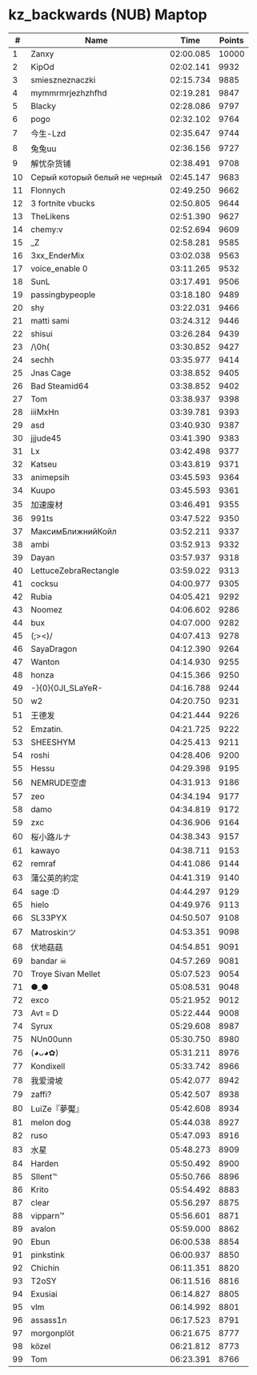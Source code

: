 # kz_backwards (NUB) Maptop

|  # | Name | Time | Points |
|-------------- | -------------- | -------------- | -------------- | 
| 1 | Zanxy | 02:00.085 | 10000 | 
| 2 | KipOd | 02:02.141 | 9932 | 
| 3 | smieszneznaczki | 02:15.734 | 9885 | 
| 4 | mymmrmrjezhzhfhd | 02:19.281 | 9847 | 
| 5 | Blacky | 02:28.086 | 9797 | 
| 6 | pogo | 02:32.102 | 9764 | 
| 7 | 今生-Lzd | 02:35.647 | 9744 | 
| 8 | 兔兔uu | 02:36.156 | 9727 | 
| 9 | 解忧杂货铺 | 02:38.491 | 9708 | 
| 10 | Серый который белый не черный | 02:45.147 | 9683 | 
| 11 | Flonnych | 02:49.250 | 9662 | 
| 12 | 3 fortnite vbucks | 02:50.805 | 9644 | 
| 13 | TheLikens | 02:51.390 | 9627 | 
| 14 | chemy:v | 02:52.694 | 9609 | 
| 15 | _Z | 02:58.281 | 9585 | 
| 16 | 3xx_EnderMix | 03:02.038 | 9563 | 
| 17 | voice_enable 0 | 03:11.265 | 9532 | 
| 18 | SunL | 03:17.491 | 9506 | 
| 19 | passingbypeople | 03:18.180 | 9489 | 
| 20 | shy | 03:22.031 | 9466 | 
| 21 | matti sami | 03:24.312 | 9446 | 
| 22 | shisui | 03:26.284 | 9439 | 
| 23 | /\0h( | 03:30.852 | 9427 | 
| 24 | sechh | 03:35.977 | 9414 | 
| 25 | Jnas Cage | 03:38.852 | 9405 | 
| 26 | Bad Steamid64 | 03:38.852 | 9402 | 
| 27 | Tom | 03:38.937 | 9398 | 
| 28 | iiiMxHn | 03:39.781 | 9393 | 
| 29 | asd | 03:40.930 | 9387 | 
| 30 | jjjude45 | 03:41.390 | 9383 | 
| 31 | Lx | 03:42.498 | 9377 | 
| 32 | Katseu | 03:43.819 | 9371 | 
| 33 | animepsih | 03:45.593 | 9364 | 
| 34 | Kuupo | 03:45.593 | 9361 | 
| 35 | 加速废材 | 03:46.491 | 9355 | 
| 36 | 991ts | 03:47.522 | 9350 | 
| 37 | МаксимБлижнийКойл | 03:52.211 | 9337 | 
| 38 | ambi | 03:52.913 | 9332 | 
| 39 | Dayan | 03:57.937 | 9318 | 
| 40 | LettuceZebraRectangle | 03:59.022 | 9313 | 
| 41 | cocksu | 04:00.977 | 9305 | 
| 42 | Rubia | 04:05.421 | 9292 | 
| 43 | Noomez | 04:06.602 | 9286 | 
| 44 | bux | 04:07.000 | 9282 | 
| 45 | (;><)/ | 04:07.413 | 9278 | 
| 46 | SayaDragon | 04:12.390 | 9264 | 
| 47 | Wanton | 04:14.930 | 9255 | 
| 48 | honza | 04:15.366 | 9250 | 
| 49 | -}{0}{0JI_SLaYeR- | 04:16.788 | 9244 | 
| 50 | w2 | 04:20.750 | 9231 | 
| 51 | 王德发 | 04:21.444 | 9226 | 
| 52 | Emzatin. | 04:21.725 | 9222 | 
| 53 | SHEESHYM | 04:25.413 | 9211 | 
| 54 | roshi | 04:28.406 | 9200 | 
| 55 | Hessu | 04:29.398 | 9195 | 
| 56 | NEMRUDE空虚 | 04:31.913 | 9186 | 
| 57 | zeo | 04:34.194 | 9177 | 
| 58 | damo | 04:34.819 | 9172 | 
| 59 | zxc | 04:36.906 | 9164 | 
| 60 | 桜小路ルナ | 04:38.343 | 9157 | 
| 61 | kawayo | 04:38.711 | 9153 | 
| 62 | remraf | 04:41.086 | 9144 | 
| 63 | 蒲公英的約定 | 04:41.319 | 9140 | 
| 64 | sage :D | 04:44.297 | 9129 | 
| 65 | hielo | 04:49.976 | 9113 | 
| 66 | SL33PYX | 04:50.507 | 9108 | 
| 67 | Matroskinツ | 04:53.351 | 9098 | 
| 68 | 伏地菇菇 | 04:54.851 | 9091 | 
| 69 | bandar ☠ | 04:57.269 | 9081 | 
| 70 | Troye Sivan Mellet | 05:07.523 | 9054 | 
| 71 | ●_● | 05:08.531 | 9048 | 
| 72 | exco | 05:21.952 | 9012 | 
| 73 | Avt = D | 05:22.444 | 9008 | 
| 74 | Syrux | 05:29.608 | 8987 | 
| 75 | NUn00unn | 05:30.750 | 8980 | 
| 76 | (◕ᴗ◕✿) | 05:31.211 | 8976 | 
| 77 | Kondixell | 05:33.742 | 8966 | 
| 78 | 我爱滑坡 | 05:42.077 | 8942 | 
| 79 | zaffi? | 05:42.507 | 8938 | 
| 80 | LuiZe『夢魘』 | 05:42.608 | 8934 | 
| 81 | melon dog | 05:44.038 | 8927 | 
| 82 | ruso | 05:47.093 | 8916 | 
| 83 | 水星 | 05:48.273 | 8909 | 
| 84 | Harden | 05:50.492 | 8900 | 
| 85 | SIlent℡ | 05:50.766 | 8896 | 
| 86 | Krito | 05:54.492 | 8883 | 
| 87 | clear | 05:56.297 | 8875 | 
| 88 | vipparn™ | 05:56.601 | 8871 | 
| 89 | avalon | 05:59.000 | 8862 | 
| 90 | Ebun | 06:00.538 | 8854 | 
| 91 | pinkstink | 06:00.937 | 8850 | 
| 92 | Chichin | 06:11.351 | 8820 | 
| 93 | T2oSY | 06:11.516 | 8816 | 
| 94 | Exusiai | 06:14.827 | 8805 | 
| 95 | vlm | 06:14.992 | 8801 | 
| 96 | assass1n | 06:17.523 | 8791 | 
| 97 | morgonplöt | 06:21.675 | 8777 | 
| 98 | közel | 06:21.812 | 8773 | 
| 99 | Tom | 06:23.391 | 8766 | 

